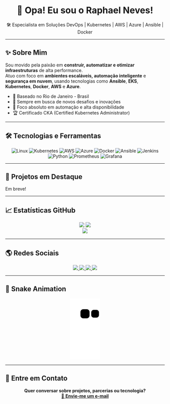 <h1 align="center">🚀 Opa! Eu sou o Raphael Neves!</h1>

<p align="center">
  🛠️ Especialista em Soluções DevOps | Kubernetes | AWS | Azure | Ansible | Docker
</p>

---

## ✨ Sobre Mim

Sou movido pela paixão em **construir, automatizar e otimizar infraestruturas** de alta performance.  
Atuo com foco em **ambientes escaláveis, automação inteligente** e **segurança em nuvem**, usando tecnologias como **Ansible**, **EKS**, **Kubernetes**, **Docker**, **AWS** e **Azure**.

- 📍 Baseado no Rio de Janeiro - Brasil
- 🚀 Sempre em busca de novos desafios e inovações
- 🎯 Foco absoluto em automação e alta disponibilidade
- 🏆 Certificado CKA (Certified Kubernetes Administrator)

---

## 🛠️ Tecnologias e Ferramentas

<div align="center">
  <img src="https://cdn.jsdelivr.net/gh/devicons/devicon/icons/linux/linux-original.svg" alt="Linux" width="40" height="40"/>
  <img src="https://cdn.jsdelivr.net/gh/devicons/devicon/icons/kubernetes/kubernetes-plain.svg" alt="Kubernetes" width="40" height="40"/>
  <img src="https://upload.wikimedia.org/wikipedia/commons/9/93/Amazon_Web_Services_Logo.svg" alt="AWS" width="40" height="40"/>
  <img src="https://cdn.jsdelivr.net/gh/devicons/devicon/icons/azure/azure-original.svg" alt="Azure" width="40" height="40"/>
  <img src="https://cdn.jsdelivr.net/gh/devicons/devicon/icons/docker/docker-original.svg" alt="Docker" width="40" height="40"/>
  <img src="https://cdn.jsdelivr.net/gh/devicons/devicon/icons/ansible/ansible-original.svg" alt="Ansible" width="40" height="40"/>
  <img src="https://cdn.jsdelivr.net/gh/devicons/devicon/icons/jenkins/jenkins-original.svg" alt="Jenkins" width="40" height="40"/>
  <img src="https://cdn.jsdelivr.net/gh/devicons/devicon/icons/python/python-original.svg" alt="Python" width="40" height="40"/>
  <img src="https://cdn.jsdelivr.net/gh/devicons/devicon/icons/prometheus/prometheus-original.svg" alt="Prometheus" width="40" height="40"/>
  <img src="https://cdn.jsdelivr.net/gh/devicons/devicon/icons/grafana/grafana-original.svg" alt="Grafana" width="40" height="40"/>
</div>

---

## 🚀 Projetos em Destaque
Em breve!

---

## 📈 Estatísticas GitHub

<div align="center">
  <img height="180em" src="https://github-readme-stats.vercel.app/api?username=raphaelgdn&show_icons=true&theme=tokyonight&include_all_commits=true&count_private=true"/>
  <img height="180em" src="https://github-readme-stats.vercel.app/api/top-langs/?username=raphaelgdn&layout=compact&langs_count=10&theme=tokyonight"/>
</div>

<div align="center">
  <img src="https://github-readme-streak-stats.herokuapp.com/?user=raphaelgdn&theme=tokyonight" />
</div>

---

## 🌎 Redes Sociais

<div align="center" style="margin-top: 10px;">
  <a href="https://www.youtube.com/channel/UCRf4TkmqCkrn0leJ7fH5Yug" target="_blank">
    <img src="https://img.shields.io/badge/YouTube-FF0000?style=for-the-badge&logo=youtube&logoColor=white"/>
  </a>
  <a href="https://www.instagram.com/raphaelgdn" target="_blank">
    <img src="https://img.shields.io/badge/Instagram-E4405F?style=for-the-badge&logo=instagram&logoColor=white"/>
  </a>
  <a href="mailto:raphaneves.slack@gmail.com" target="_blank">
    <img src="https://img.shields.io/badge/Gmail-D14836?style=for-the-badge&logo=gmail&logoColor=white"/>
  </a>
  <a href="https://www.linkedin.com/in/raphaelgdn/" target="_blank">
    <img src="https://img.shields.io/badge/LinkedIn-0A66C2?style=for-the-badge&logo=linkedin&logoColor=white"/>
  </a>
</div>

---

## 🐍 Snake Animation

<div align="center">
  <img src="https://raw.githubusercontent.com/raphaelgdn/raphaelgdn/output/github-contribution-grid-snake.svg" alt="snake" />
</div>

---

## 📢 Entre em Contato

<div align="center">
  <strong>Quer conversar sobre projetos, parcerias ou tecnologia?</strong><br>
  <a href="mailto:raphaneves.slack@gmail.com">
    📧 <strong>Envie-me um e-mail</strong>
  </a>
</div>
